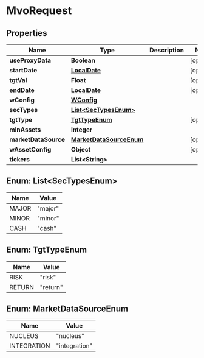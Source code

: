 
# MvoRequest

## Properties
Name | Type | Description | Notes
------------ | ------------- | ------------- | -------------
**useProxyData** | **Boolean** |  |  [optional]
**startDate** | [**LocalDate**](LocalDate.md) |  |  [optional]
**tgtVal** | **Float** |  |  [optional]
**endDate** | [**LocalDate**](LocalDate.md) |  |  [optional]
**wConfig** | [**WConfig**](WConfig.md) |  | 
**secTypes** | [**List&lt;SecTypesEnum&gt;**](#List&lt;SecTypesEnum&gt;) |  | 
**tgtType** | [**TgtTypeEnum**](#TgtTypeEnum) |  |  [optional]
**minAssets** | **Integer** |  | 
**marketDataSource** | [**MarketDataSourceEnum**](#MarketDataSourceEnum) |  |  [optional]
**wAssetConfig** | **Object** |  |  [optional]
**tickers** | **List&lt;String&gt;** |  | 


<a name="List<SecTypesEnum>"></a>
## Enum: List&lt;SecTypesEnum&gt;
Name | Value
---- | -----
MAJOR | &quot;major&quot;
MINOR | &quot;minor&quot;
CASH | &quot;cash&quot;


<a name="TgtTypeEnum"></a>
## Enum: TgtTypeEnum
Name | Value
---- | -----
RISK | &quot;risk&quot;
RETURN | &quot;return&quot;


<a name="MarketDataSourceEnum"></a>
## Enum: MarketDataSourceEnum
Name | Value
---- | -----
NUCLEUS | &quot;nucleus&quot;
INTEGRATION | &quot;integration&quot;



